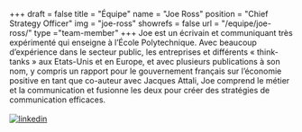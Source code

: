 +++
draft		= false
title		= "Équipe"
name		= "Joe Ross"
position 	= "Chief Strategy Officer"
img			= "joe-ross"
showrefs	= false
url			= "/equipe/joe-ross/"
type		="team-member"
+++
Joe est un écrivain et communiquant très expérimenté qui enseigne à l’École Polytechnique. Avec beaucoup d’expérience dans le secteur public, les entreprises et différents « think-tanks » aux Etats-Unis et en Europe, et avec plusieurs publications à son nom, y compris un rapport pour le gouvernement français sur l’économie positive en tant que co-auteur avec Jacques Attali, Joe comprend le métier et la communication et fusionne les deux pour créer des stratégies de communication efficaces.
<br><br>
[![linkedin][pic1]](https://www.linkedin.com/in/joe-ross-5b89941a/)



[pic1]: /pictures/logos/linkedin.png